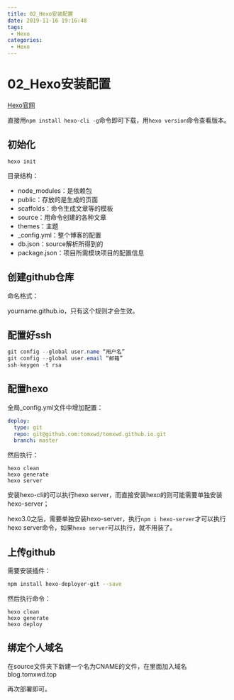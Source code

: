 ```yaml
---
title: 02_Hexo安装配置
date: 2019-11-16 19:16:48
tags: 
 - Hexo
categories:
 - Hexo
---
```


# 02_Hexo安装配置

[Hexo官网](https://hexo.io/zh-cn/)

直接用` npm install hexo-cli -g `命令即可下载，用`hexo version`命令查看版本。



## 初始化

```shell
hexo init
```

目录结构：

- node_modules：是依赖包
- public：存放的是生成的页面
- scaffolds：命令生成文章等的模板
- source：用命令创建的各种文章
- themes：主题
- _config.yml：整个博客的配置
- db.json：source解析所得到的
- package.json：项目所需模块项目的配置信息



## 创建github仓库

命名格式：

yourname.github.io，只有这个规则才会生效。



## 配置好ssh

```csharp
git config --global user.name “用户名”
git config --global user.email “邮箱”
ssh-keygen -t rsa
```



## 配置hexo

全局_config.yml文件中增加配置：

```yaml
deploy:
  type: git
  repo: git@github.com:tomxwd/tomxwd.github.io.git
  branch: master
```



然后执行：

```shell
hexo clean
hexo generate
hexo server
```

安装hexo-cli的可以执行hexo server，而直接安装hexo的则可能需要单独安装hexo-server；

hexo3.0之后，需要单独安装hexo-server，执行`npm i hexo-server`才可以执行hexo server命令，如果`hexo server`可以执行，就不用装了。



## 上传github

需要安装插件：

```sh
npm install hexo-deployer-git --save
```

然后执行命令：

```shell
hexo clean
hexo generate
hexo deploy
```



## 绑定个人域名

在source文件夹下新建一个名为CNAME的文件，在里面加入域名blog.tomxwd.top

再次部署即可。
